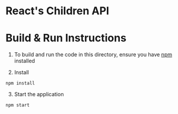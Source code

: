 # React's Children API

# Build & Run Instructions

1. To build and run the code in this directory, ensure you have [npm](https://www.npmjs.com) installed

2. Install
```
npm install
```

3. Start the application
```
npm start
```
